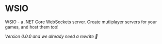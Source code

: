 # WSIO
WSIO - a .NET Core WebSockets server. Create mutliplayer servers for your games, and host them too!

*Version 0.0.0 and we already need a rewrite :nauseated_face:*